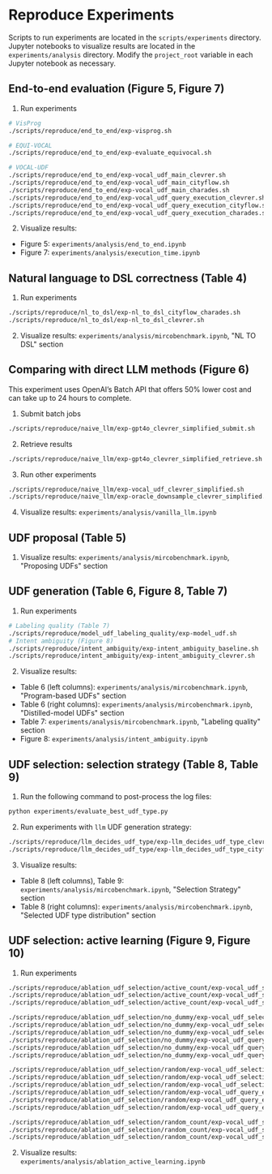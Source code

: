 # Reproduce Experiments

Scripts to run experiments are located in the `scripts/experiments` directory. Jupyter notebooks to visualize results are located in the `experiments/analysis` directory. Modify the `project_root` variable in each Jupyter notebook as necessary.

## End-to-end evaluation (Figure 5, Figure 7)

1. Run experiments
```bash
# VisProg
./scripts/reproduce/end_to_end/exp-visprog.sh

# EQUI-VOCAL
./scripts/reproduce/end_to_end/exp-evaluate_equivocal.sh

# VOCAL-UDF
./scripts/reproduce/end_to_end/exp-vocal_udf_main_clevrer.sh
./scripts/reproduce/end_to_end/exp-vocal_udf_main_cityflow.sh
./scripts/reproduce/end_to_end/exp-vocal_udf_main_charades.sh
./scripts/reproduce/end_to_end/exp-vocal_udf_query_execution_clevrer.sh
./scripts/reproduce/end_to_end/exp-vocal_udf_query_execution_cityflow.sh
./scripts/reproduce/end_to_end/exp-vocal_udf_query_execution_charades.sh
```
2. Visualize results:
- Figure 5: `experiments/analysis/end_to_end.ipynb`
- Figure 7: `experiments/analysis/execution_time.ipynb`

## Natural language to DSL correctness (Table 4)
1. Run experiments
```bash
./scripts/reproduce/nl_to_dsl/exp-nl_to_dsl_cityflow_charades.sh
./scripts/reproduce/nl_to_dsl/exp-nl_to_dsl_clevrer.sh
```
2. Visualize results: `experiments/analysis/mircobenchmark.ipynb`, "NL TO DSL" section

## Comparing with direct LLM methods (Figure 6)
This experiment uses OpenAI’s Batch API that offers 50% lower cost and can take up to 24 hours to complete.

1. Submit batch jobs
```bash
./scripts/reproduce/naive_llm/exp-gpt4o_clevrer_simplified_submit.sh
```

2. Retrieve results
```bash
./scripts/reproduce/naive_llm/exp-gpt4o_clevrer_simplified_retrieve.sh
```

3. Run other experiments
```bash
./scripts/reproduce/naive_llm/exp-vocal_udf_clevrer_simplified.sh
./scripts/reproduce/naive_llm/exp-oracle_downsample_clevrer_simplified.sh
```

4. Visualize results: `experiments/analysis/vanilla_llm.ipynb`


## UDF proposal (Table 5)
1. Visualize results: `experiments/analysis/mircobenchmark.ipynb`, "Proposing UDFs" section

## UDF generation (Table 6, Figure 8, Table 7)
1. Run experiments
```bash
# Labeling quality (Table 7)
./scripts/reproduce/model_udf_labeling_quality/exp-model_udf.sh
# Intent ambiguity (Figure 8)
./scripts/reproduce/intent_ambiguity/exp-intent_ambiguity_baseline.sh
./scripts/reproduce/intent_ambiguity/exp-intent_ambiguity_clevrer.sh
```

2. Visualize results:
- Table 6 (left columns): `experiments/analysis/mircobenchmark.ipynb`, "Program-based UDFs" section
- Table 6 (right columns): `experiments/analysis/mircobenchmark.ipynb`, "Distilled-model UDFs" section
- Table 7: `experiments/analysis/mircobenchmark.ipynb`, "Labeling quality" section
- Figure 8: `experiments/analysis/intent_ambiguity.ipynb`

## UDF selection: selection strategy (Table 8, Table 9)
1. Run the following command to post-process the log files:
```bash
python experiments/evaluate_best_udf_type.py
```

2. Run experiments with `llm` UDF generation strategy:
```bash
./scripts/reproduce/llm_decides_udf_type/exp-llm_decides_udf_type_clevrer.sh
./scripts/reproduce/llm_decides_udf_type/exp-llm_decides_udf_type_cityflow_charades.sh
```

3. Visualize results:
- Table 8 (left columns), Table 9: `experiments/analysis/mircobenchmark.ipynb`, "Selection Strategy" section
- Table 8 (right columns): `experiments/analysis/mircobenchmark.ipynb`, "Selected UDF type distribution" section


## UDF selection: active learning (Figure 9, Figure 10)
1. Run experiments
```bash
./scripts/reproduce/ablation_udf_selection/active_count/exp-vocal_udf_selection_active_clevrer.sh
./scripts/reproduce/ablation_udf_selection/active_count/exp-vocal_udf_selection_active_cityflow.sh
./scripts/reproduce/ablation_udf_selection/active_count/exp-vocal_udf_selection_active_charades.sh

./scripts/reproduce/ablation_udf_selection/no_dummy/exp-vocal_udf_selection_no_dummy_clevrer.sh
./scripts/reproduce/ablation_udf_selection/no_dummy/exp-vocal_udf_selection_no_dummy_cityflow.sh
./scripts/reproduce/ablation_udf_selection/no_dummy/exp-vocal_udf_selection_no_dummy_charades.sh
./scripts/reproduce/ablation_udf_selection/no_dummy/exp-vocal_udf_query_execution_no_dummy_clevrer.sh
./scripts/reproduce/ablation_udf_selection/no_dummy/exp-vocal_udf_query_execution_no_dummy_cityflow.sh
./scripts/reproduce/ablation_udf_selection/no_dummy/exp-vocal_udf_query_execution_no_dummy_charades.sh

./scripts/reproduce/ablation_udf_selection/random/exp-vocal_udf_selection_random_clevrer.sh
./scripts/reproduce/ablation_udf_selection/random/exp-vocal_udf_selection_random_cityflow.sh
./scripts/reproduce/ablation_udf_selection/random/exp-vocal_udf_selection_random_charades.sh
./scripts/reproduce/ablation_udf_selection/random/exp-vocal_udf_query_execution_random_clevrer.sh
./scripts/reproduce/ablation_udf_selection/random/exp-vocal_udf_query_execution_random_cityflow.sh
./scripts/reproduce/ablation_udf_selection/random/exp-vocal_udf_query_execution_random_charades.sh

./scripts/reproduce/ablation_udf_selection/random_count/exp-vocal_udf_selection_random_clevrer.sh
./scripts/reproduce/ablation_udf_selection/random_count/exp-vocal_udf_selection_random_cityflow.sh
./scripts/reproduce/ablation_udf_selection/random_count/exp-vocal_udf_selection_random_charades.sh
```

2. Visualize results: `experiments/analysis/ablation_active_learning.ipynb`